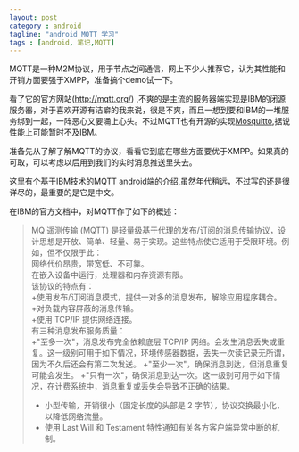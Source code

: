 ```yaml
---
layout: post
category : android
tagline: "android MQTT 学习"
tags : [android, 笔记,MQTT]
---
```

MQTT是一种M2M协议，用于节点之间通信，网上不少人推荐它，认为其性能和开销方面要强于XMPP，准备搞个demo试一下。

看了它的官方网站(http://mqtt.org/) ,不爽的是主流的服务器端实现是IBM的闭源服务器，对于喜欢开源有洁癖的我来说，很是不爽，而且一想到要和IBM的一堆服务绑到一起，一阵恶心又要涌上心头。不过MQTT也有开源的实现[Mosquitto][1],据说性能上可能暂时不及IBM。

准备先从了解了解MQTT的协议，看看它到底在哪些方面要优于XMPP。如果真的可取，可以考虑以后用到我们的实时消息推送里头去。

[这里][2]有个基于IBM技术的MQTT android端的介绍,虽然年代稍远，不过写的还是很详尽的，最重要的是它是中文。

在IBM的官方文档中，对MQTT作了如下的概述：
>MQ 遥测传输 (MQTT) 是轻量级基于代理的发布/订阅的消息传输协议，设计思想是开放、简单、轻量、易于实现。这些特点使它适用于受限环境。例如，但不仅限于此：  
>网络代价昂贵，带宽低、不可靠。  
>在嵌入设备中运行，处理器和内存资源有限。  
>该协议的特点有：  
> +使用发布/订阅消息模式，提供一对多的消息发布，解除应用程序耦合。  
> +对负载内容屏蔽的消息传输。  
> +使用 TCP/IP 提供网络连接。  
>有三种消息发布服务质量：  
> +"至多一次"，消息发布完全依赖底层 TCP/IP 网络。会发生消息丢失或重复。这一级别可用于如下情况，环境传感器数据，丢失一次读记录无所谓，因为不久后还会有第二次发送。
> +"至少一次"，确保消息到达，但消息重复可能会发生。
> +"只有一次"，确保消息到达一次。这一级别可用于如下情况，在计费系统中，消息重复或丢失会导致不正确的结果。
> + 小型传输，开销很小（固定长度的头部是 2 字节），协议交换最小化，以降低网络流量。
> + 使用 Last Will 和 Testament 特性通知有关各方客户端异常中断的机制。


[1]: http://mosquitto.org/
[2]: https://www.ibm.com/developerworks/cn/websphere/library/techarticles/1109_wangb_mqandroid/1109_wangb_mqandroid.html
